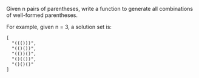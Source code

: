 Given n pairs of parentheses, write a function to generate all combinations of well-formed parentheses.

For example, given n = 3, a solution set is:

~~~
[
  "((()))",
  "(()())",
  "(())()",
  "()(())",
  "()()()"
]
~~~

